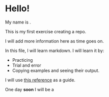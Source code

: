 # Hello!

My name is <your-name>.
  
This is my first exercise creating a repo.

I will add more information here as time goes on. 

In this file, I will learn markdown. I will learn it by:

* Practicing
* Trial and error
* Copying examples and seeing their output.

I will use [this reference](https://guides.github.com/features/mastering-markdown/) as a guide.

One day **soon** I will be a
